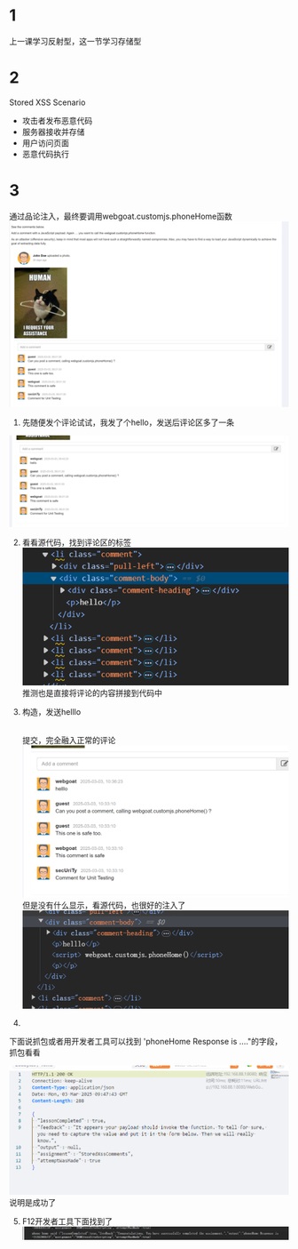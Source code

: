 # 1  

上一课学习反射型，这一节学习存储型  

# 2  

Stored XSS Scenario  

- 攻击者发布恶意代码  
- 服务器接收并存储  
- 用户访问页面  
- 恶意代码执行  

# 3  

通过品论注入，最终要调用webgoat.customjs.phoneHome函数  
![alt text](image.png)  

1. 先随便发个评论试试，我发了个hello，发送后评论区多了一条  

![alt text](image-1.png)  

2. 看看源代码，找到评论区的标签  
![alt text](image-2.png)  
推测也是直接将评论的内容拼接到代码中  

3. 构造，发送helllo</p><script>webgoat.customjs.phoneHome()</script><p>  
提交，完全融入正常的评论  
![alt text](image-3.png)  
但是没有什么显示，看源代码，也很好的注入了  
![alt text](image-4.png)
4. 
下面说抓包或者用开发者工具可以找到 'phoneHome Response is …​."的字段，抓包看看  

![alt text](image-5.png)
说明是成功了  

5. F12开发者工具下面找到了  
![alt text](image-6.png)  


